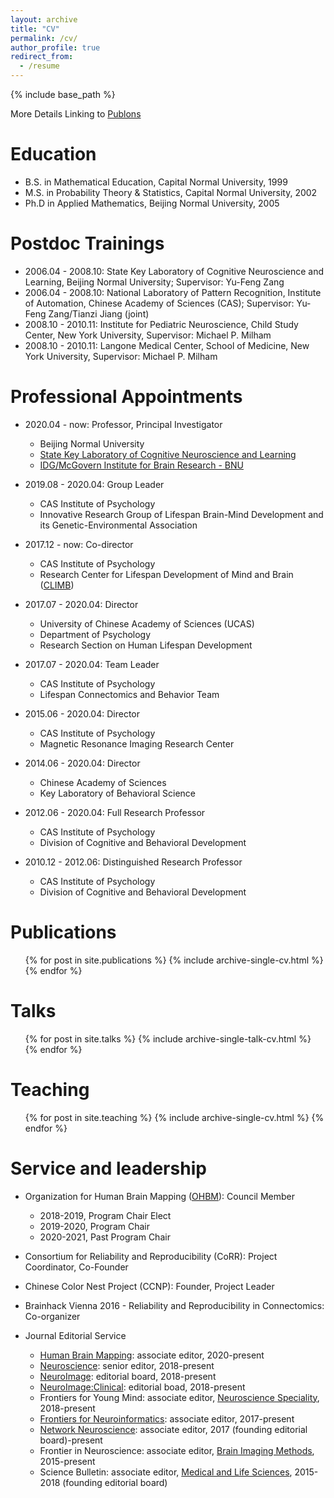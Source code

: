 ```yaml
---
layout: archive
title: "CV"
permalink: /cv/
author_profile: true
redirect_from:
  - /resume
---
```


{% include base_path %}

More Details Linking to [Publons](https://publons.com/researcher/1242801/xi-nian-zuo)

Education
======
* B.S. in Mathematical Education, Capital Normal University, 1999
* M.S. in Probability Theory & Statistics, Capital Normal University, 2002
* Ph.D in Applied Mathematics, Beijing Normal University, 2005

Postdoc Trainings
======
* 2006.04 - 2008.10: State Key Laboratory of Cognitive Neuroscience and Learning, Beijing Normal University; Supervisor: Yu-Feng Zang
* 2006.04 - 2008.10: National Laboratory of Pattern Recognition, Institute of Automation, Chinese Academy of Sciences (CAS); Supervisor: Yu-Feng Zang/Tianzi Jiang (joint)
* 2008.10 - 2010.11: Institute for Pediatric Neuroscience, Child Study Center, New York University, Supervisor: Michael P. Milham
* 2008.10 - 2010.11: Langone Medical Center, School of Medicine, New York University, Supervisor: Michael P. Milham

Professional Appointments
======
* 2020.04 - now: Professor, Principal Investigator
  * Beijing Normal University
  * [State Key Laboratory of Cognitive Neuroscience and Learning](http://brain.bnu.edu.cn/en/Home)
  * [IDG/McGovern Institute for Brain Research - BNU](http://imibr.bnu.edu.cn/en)

* 2019.08 - 2020.04: Group Leader
  * CAS Institute of Psychology
  * Innovative Research Group of Lifespan Brain-Mind Development and its Genetic-Environmental Association
  
* 2017.12 - now: Co-director
  * CAS Institute of Psychology
  * Research Center for Lifespan Development of Mind and Brain ([CLIMB](https://climbgroup.org))

* 2017.07 - 2020.04: Director
  * University of Chinese Academy of Sciences (UCAS)
  * Department of Psychology
  * Research Section on Human Lifespan Development 
  
* 2017.07 - 2020.04: Team Leader
  * CAS Institute of Psychology
  * Lifespan Connectomics and Behavior Team

* 2015.06 - 2020.04: Director
  * CAS Institute of Psychology
  * Magnetic Resonance Imaging Research Center
  
* 2014.06 - 2020.04: Director
  * Chinese Academy of Sciences
  * Key Laboratory of Behavioral Science
  
* 2012.06 - 2020.04: Full Research Professor
  * CAS Institute of Psychology
  * Division of Cognitive and Behavioral Development
  
* 2010.12 - 2012.06: Distinguished Research Professor
  * CAS Institute of Psychology
  * Division of Cognitive and Behavioral Development
  
Publications
======
  <ul>{% for post in site.publications %}
    {% include archive-single-cv.html %}
  {% endfor %}</ul>
  
Talks
======
  <ul>{% for post in site.talks %}
    {% include archive-single-talk-cv.html %}
  {% endfor %}</ul>
  
Teaching
======
  <ul>{% for post in site.teaching %}
    {% include archive-single-cv.html %}
  {% endfor %}</ul>
  
Service and leadership
======
* Organization for Human Brain Mapping ([OHBM](https://www.humanbrainmapping.org)): Council Member
  * 2018-2019, Program Chair Elect
  * 2019-2020, Program Chair 
  * 2020-2021, Past Program Chair
  
* Consortium for Reliability and Reproducibility (CoRR): Project Coordinator, Co-Founder

* Chinese Color Nest Project (CCNP): Founder, Project Leader

* Brainhack Vienna 2016 - Reliability and Reproducibility in Connectomics: Co-organizer

* Journal Editorial Service
  * [Human Brain Mapping](https://onlinelibrary.wiley.com/journal/10970193): associate editor, 2020-present
  * [Neuroscience](https://www.editorialmanager.com/nsc/default.aspx): senior editor, 2018-present
  * [NeuroImage](https://www.sciencedirect.com/journal/neuroimage/about/editorial-board): editorial board, 2018-present
  * [NeuroImage:Clinical](https://www.sciencedirect.com/journal/neuroimage-clinical/about/editorial-board): editorial boad, 2018-present
  * Frontiers for Young Mind: associate editor, [Neuroscience Speciality](https://kids.frontiersin.org/specialties/neuroscience), 2018-present
  * [Frontiers for Neuroinformatics](https://www.frontiersin.org/journals/neuroinformatics): associate editor, 2017-present
  * [Network Neuroscience](https://www.mitpressjournals.org/journals/netn/editorial): associate editor, 2017 (founding editorial board)-present
  * Frontier in Neuroscience: associate editor, [Brain Imaging Methods](https://www.frontiersin.org/journals/all/sections/brain-imaging-methods), 2015-present
  * Science Bulletin: associate editor, [Medical and Life Sciences](https://mc03.manuscriptcentral.com/csb), 2015-2018 (founding editorial board)

